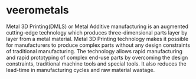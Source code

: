 # veerometals
Metal 3D Printing(DMLS) or Metal Additive manufacturing is an augmented cutting-edge technology which produces three-dimensional parts layer by layer from a metal material. Metal 3D Printing technology makes it possible for manufacturers to produce complex parts without any design constraints of traditional manufacturing. The technology allows rapid manufacturing and rapid prototyping of complex end-use parts by overcoming the design constraints, traditional machine tools and special tools. It also reduces the lead-time in manufacturing cycles and raw material wastage.
